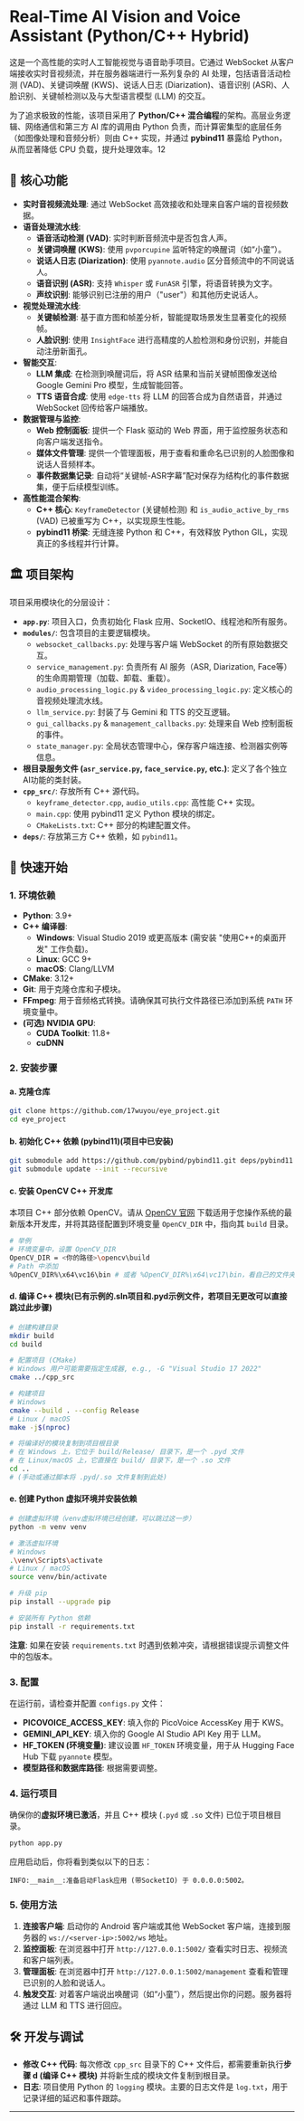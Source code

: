 # Real-Time AI Vision and Voice Assistant (Python/C++ Hybrid)

这是一个高性能的实时人工智能视觉与语音助手项目。它通过 WebSocket 从客户端接收实时音视频流，并在服务器端进行一系列复杂的 AI 处理，包括语音活动检测 (VAD)、关键词唤醒 (KWS)、说话人日志 (Diarization)、语音识别 (ASR)、人脸识别、关键帧检测以及与大型语言模型 (LLM) 的交互。

为了追求极致的性能，该项目采用了 **Python/C++ 混合编程**的架构。高层业务逻辑、网络通信和第三方 AI 库的调用由 Python 负责，而计算密集型的底层任务（如图像处理和音频分析）则由 C++ 实现，并通过 **pybind11** 暴露给 Python，从而显著降低 CPU 负载，提升处理效率。12

## 🌟 核心功能

*   **实时音视频流处理**: 通过 WebSocket 高效接收和处理来自客户端的音视频数据。
*   **语音处理流水线**:
    *   **语音活动检测 (VAD)**: 实时判断音频流中是否包含人声。
    *   **关键词唤醒 (KWS)**: 使用 `pvporcupine` 监听特定的唤醒词（如“小童”）。
    *   **说话人日志 (Diarization)**: 使用 `pyannote.audio` 区分音频流中的不同说话人。
    *   **语音识别 (ASR)**: 支持 `Whisper` 或 `FunASR` 引擎，将语音转换为文字。
    *   **声纹识别**: 能够识别已注册的用户（"user"）和其他历史说话人。
*   **视觉处理流水线**:
    *   **关键帧检测**: 基于直方图和帧差分析，智能提取场景发生显著变化的视频帧。
    *   **人脸识别**: 使用 `InsightFace` 进行高精度的人脸检测和身份识别，并能自动注册新面孔。
*   **智能交互**:
    *   **LLM 集成**: 在检测到唤醒词后，将 ASR 结果和当前关键帧图像发送给 Google Gemini Pro 模型，生成智能回答。
    *   **TTS 语音合成**: 使用 `edge-tts` 将 LLM 的回答合成为自然语音，并通过 WebSocket 回传给客户端播放。
*   **数据管理与监控**:
    *   **Web 控制面板**: 提供一个 Flask 驱动的 Web 界面，用于监控服务状态和向客户端发送指令。
    *   **媒体文件管理**: 提供一个管理面板，用于查看和重命名已识别的人脸图像和说话人音频样本。
    *   **事件数据集记录**: 自动将“关键帧-ASR字幕”配对保存为结构化的事件数据集，便于后续模型训练。
*   **高性能混合架构**:
    *   **C++ 核心**: `KeyframeDetector` (关键帧检测) 和 `is_audio_active_by_rms` (VAD) 已被重写为 C++，以实现原生性能。
    *   **pybind11 桥梁**: 无缝连接 Python 和 C++，有效释放 Python GIL，实现真正的多线程并行计算。

## 🏛️ 项目架构

项目采用模块化的分层设计：

*   **`app.py`**: 项目入口，负责初始化 Flask 应用、SocketIO、线程池和所有服务。
*   **`modules/`**: 包含项目的主要逻辑模块。
    *   `websocket_callbacks.py`: 处理与客户端 WebSocket 的所有原始数据交互。
    *   `service_management.py`: 负责所有 AI 服务（ASR, Diarization, Face等）的生命周期管理（加载、卸载、重载）。
    *   `audio_processing_logic.py` & `video_processing_logic.py`: 定义核心的音视频处理流水线。
    *   `llm_service.py`: 封装了与 Gemini 和 TTS 的交互逻辑。
    *   `gui_callbacks.py` & `management_callbacks.py`: 处理来自 Web 控制面板的事件。
    *   `state_manager.py`: 全局状态管理中心，保存客户端连接、检测器实例等信息。
*   **根目录服务文件 (`asr_service.py`, `face_service.py`, etc.)**: 定义了各个独立AI功能的类封装。
*   **`cpp_src/`**: 存放所有 C++ 源代码。
    *   `keyframe_detector.cpp`, `audio_utils.cpp`: 高性能 C++ 实现。
    *   `main.cpp`: 使用 pybind11 定义 Python 模块的绑定。
    *   `CMakeLists.txt`: C++ 部分的构建配置文件。
*   **`deps/`**: 存放第三方 C++ 依赖，如 `pybind11`。

## 🚀 快速开始

### 1. 环境依赖

*   **Python**: 3.9+
*   **C++ 编译器**:
    *   **Windows**: Visual Studio 2019 或更高版本 (需安装 "使用C++的桌面开发" 工作负载)。
    *   **Linux**: GCC 9+
    *   **macOS**: Clang/LLVM
*   **CMake**: 3.12+
*   **Git**: 用于克隆仓库和子模块。
*   **FFmpeg**: 用于音频格式转换。请确保其可执行文件路径已添加到系统 `PATH` 环境变量中。
*   **(可选) NVIDIA GPU**:
    *   **CUDA Toolkit**: 11.8+
    *   **cuDNN**

### 2. 安装步骤

#### a. 克隆仓库

```bash
git clone https://github.com/17wuyou/eye_project.git
cd eye_project
```

#### b. 初始化 C++ 依赖 (pybind11)(项目中已安装)

```bash
git submodule add https://github.com/pybind/pybind11.git deps/pybind11
git submodule update --init --recursive
```

#### c. 安装 OpenCV C++ 开发库

本项目 C++ 部分依赖 OpenCV。请从 [OpenCV 官网](https://opencv.org/releases/) 下载适用于您操作系统的最新版本开发库，并将其路径配置到环境变量 `OpenCV_DIR` 中，指向其 `build` 目录。

```bash
# 举例
# 环境变量中，设置 OpenCV_DIR
OpenCV_DIR = <你的路径>\opencv\build
# Path 中添加
%OpenCV_DIR%\x64\vc16\bin # 或者 %OpenCV_DIR%\x64\vc17\bin，看自己的文件夹是vc16还是vc17
```



#### d. 编译 C++ 模块(已有示例的.sln项目和.pyd示例文件，若项目无更改可以直接跳过此步骤)

```bash
# 创建构建目录
mkdir build
cd build

# 配置项目 (CMake)
# Windows 用户可能需要指定生成器, e.g., -G "Visual Studio 17 2022"
cmake ../cpp_src

# 构建项目
# Windows
cmake --build . --config Release
# Linux / macOS
make -j$(nproc)

# 将编译好的模块复制到项目根目录
# 在 Windows 上，它位于 build/Release/ 目录下，是一个 .pyd 文件
# 在 Linux/macOS 上，它直接在 build/ 目录下，是一个 .so 文件
cd ..
# (手动或通过脚本将 .pyd/.so 文件复制到此处)
```

#### e. 创建 Python 虚拟环境并安装依赖

```bash
# 创建虚拟环境（venv虚拟环境已经创建，可以跳过这一步）
python -m venv venv

# 激活虚拟环境
# Windows
.\venv\Scripts\activate
# Linux / macOS
source venv/bin/activate

# 升级 pip
pip install --upgrade pip

# 安装所有 Python 依赖
pip install -r requirements.txt
```
**注意**: 如果在安装 `requirements.txt` 时遇到依赖冲突，请根据错误提示调整文件中的包版本。

### 3. 配置

在运行前，请检查并配置 `configs.py` 文件：

*   **PICOVOICE_ACCESS_KEY**: 填入你的 PicoVoice AccessKey 用于 KWS。
*   **GEMINI_API_KEY**: 填入你的 Google AI Studio API Key 用于 LLM。
*   **HF_TOKEN (环境变量)**: 建议设置 `HF_TOKEN` 环境变量，用于从 Hugging Face Hub 下载 `pyannote` 模型。
*   **模型路径和数据库路径**: 根据需要调整。

### 4. 运行项目

确保你的**虚拟环境已激活**，并且 C++ 模块 (`.pyd` 或 `.so` 文件) 已位于项目根目录。

```bash
python app.py
```

应用启动后，你将看到类似以下的日志：
```
INFO:__main__:准备启动Flask应用 (带SocketIO) 于 0.0.0.0:5002。
```

### 5. 使用方法

1.  **连接客户端**: 启动你的 Android 客户端或其他 WebSocket 客户端，连接到服务器的 `ws://<server-ip>:5002/ws` 地址。
2.  **监控面板**: 在浏览器中打开 `http://127.0.0.1:5002/` 查看实时日志、视频流和客户端列表。
3.  **管理面板**: 在浏览器中打开 `http://127.0.0.1:5002/management` 查看和管理已识别的人脸和说话人。
4.  **触发交互**: 对着客户端说出唤醒词（如“小童”），然后提出你的问题。服务器将通过 LLM 和 TTS 进行回应。

## 🛠️ 开发与调试

*   **修改 C++ 代码**: 每次修改 `cpp_src` 目录下的 C++ 文件后，都需要重新执行**步骤 d (编译 C++ 模块)** 并将新生成的模块文件复制到根目录。
*   **日志**: 项目使用 Python 的 `logging` 模块。主要的日志文件是 `log.txt`，用于记录详细的延迟和事件跟踪。

---
